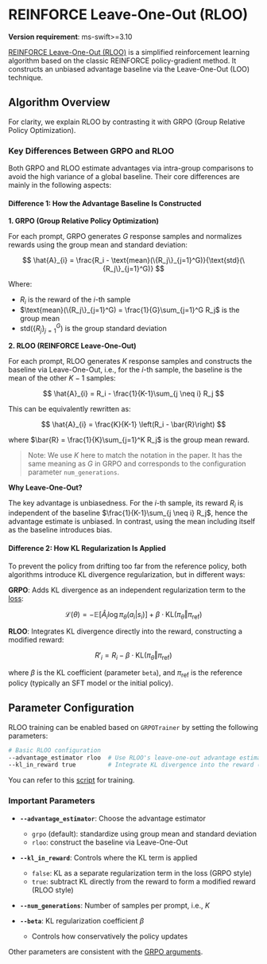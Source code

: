 # REINFORCE Leave-One-Out (RLOO)

**Version requirement**: ms-swift>=3.10

[REINFORCE Leave-One-Out (RLOO)](https://arxiv.org/abs/2402.14740) is a simplified reinforcement learning algorithm based on the classic REINFORCE policy-gradient method. It constructs an unbiased advantage baseline via the Leave-One-Out (LOO) technique.

## Algorithm Overview

For clarity, we explain RLOO by contrasting it with GRPO (Group Relative Policy Optimization).

### Key Differences Between GRPO and RLOO

Both GRPO and RLOO estimate advantages via intra-group comparisons to avoid the high variance of a global baseline. Their core differences are mainly in the following aspects:

#### Difference 1: How the Advantage Baseline Is Constructed

**1. GRPO (Group Relative Policy Optimization)**

For each prompt, GRPO generates $G$ response samples and normalizes rewards using the group mean and standard deviation:

$$
\hat{A}_{i} = \frac{R_i - \text{mean}(\{R_j\}_{j=1}^G)}{\text{std}(\{R_j\}_{j=1}^G)}
$$

Where:
- $R_i$ is the reward of the $i$-th sample
- $\text{mean}(\{R_j\}_{j=1}^G) = \frac{1}{G}\sum_{j=1}^G R_j$ is the group mean
- $\text{std}(\{R_j\}_{j=1}^G)$ is the group standard deviation

**2. RLOO (REINFORCE Leave-One-Out)**

For each prompt, RLOO generates $K$ response samples and constructs the baseline via Leave-One-Out, i.e., for the $i$-th sample, the baseline is the mean of the other $K-1$ samples:

$$
\hat{A}_{i} = R_i - \frac{1}{K-1}\sum_{j \neq i} R_j
$$

This can be equivalently rewritten as:

$$
\hat{A}_{i} = \frac{K}{K-1} \left(R_i - \bar{R}\right)
$$

where $\bar{R} = \frac{1}{K}\sum_{j=1}^K R_j$ is the group mean reward.

> Note: We use $K$ here to match the notation in the paper. It has the same meaning as $G$ in GRPO and corresponds to the configuration parameter `num_generations`.

**Why Leave-One-Out?**

The key advantage is unbiasedness. For the $i$-th sample, its reward $R_i$ is independent of the baseline $\frac{1}{K-1}\sum_{j \neq i} R_j$, hence the advantage estimate is unbiased. In contrast, using the mean including itself as the baseline introduces bias.

#### Difference 2: How KL Regularization Is Applied

To prevent the policy from drifting too far from the reference policy, both algorithms introduce KL divergence regularization, but in different ways:

**GRPO**: Adds KL divergence as an independent regularization term to the [loss](../GetStarted/GRPO.md#grpo-objective-function):

$$
\mathcal{L}(\theta) = -\mathbb{E}\left[\hat{A}_i \log \pi_\theta(a_i|s_i)\right] + \beta \cdot \text{KL}(\pi_\theta \Vert \pi_{\text{ref}})
$$

**RLOO**: Integrates KL divergence directly into the reward, constructing a modified reward:

$$
R'_i = R_i - \beta \cdot \text{KL}(\pi_\theta \Vert \pi_{\text{ref}})
$$

where $\beta$ is the KL coefficient (parameter `beta`), and $\pi_{\text{ref}}$ is the reference policy (typically an SFT model or the initial policy).

## Parameter Configuration

RLOO training can be enabled based on `GRPOTrainer` by setting the following parameters:

```bash
# Basic RLOO configuration
--advantage_estimator rloo  # Use RLOO's leave-one-out advantage estimator
--kl_in_reward true         # Integrate KL divergence into the reward (default for RLOO)
```

You can refer to this [script](https://github.com/modelscope/ms-swift/tree/main/examples/train/grpo/internal/rloo.sh) for training.

### Important Parameters

- **`--advantage_estimator`**: Choose the advantage estimator
  - `grpo` (default): standardize using group mean and standard deviation
  - `rloo`: construct the baseline via Leave-One-Out

- **`--kl_in_reward`**: Controls where the KL term is applied
  - `false`: KL as a separate regularization term in the loss (GRPO style)
  - `true`: subtract KL directly from the reward to form a modified reward (RLOO style)

- **`--num_generations`**: Number of samples per prompt, i.e., $K$

- **`--beta`**: KL regularization coefficient $\beta$
  - Controls how conservatively the policy updates

Other parameters are consistent with the [GRPO arguments](../../Command-line-parameters.md#grpo-arguments).
